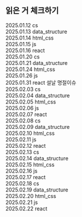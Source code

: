 <h2> 읽은 거 체크하기 </h2>

2025.01.12  cs <br>
2025.01.13 data_structure <br>
2025.01.14  html_css<br>
2025.01.15  js<br>
2025.01.16  react<br>
2025.01.20  cs<br>
2025.01.21 data_structure <br>
2025.01.24  html_css<br>
2025.01.26  js<br>
2025.01.31  react 설날 명절이슈 <br>
2025.02.03 cs <br>
2025.02.04 data_structure <br>
2025.02.05 html_css <br>
2025.02.06 js <br>
2025.02.07 react <br>
2025.02.08 cs <br>
2025.02.09 data_structure <br>
2025.02.10 html_css <br>
2025.02.11 js <br>
2025.02.12 react <br>
2025.02.13 cs <br>
2025.02.14 data_structure <br>
2025.02.15 html_css <br>
2025.02.16 js <br>
2025.02.17 react <br>
2025.02.18 cs <br>
2025.02.19 data_structure <br>
2025.02.20 html_css <br>
2025.02.21 js <br>
2025.02.22 react <br>